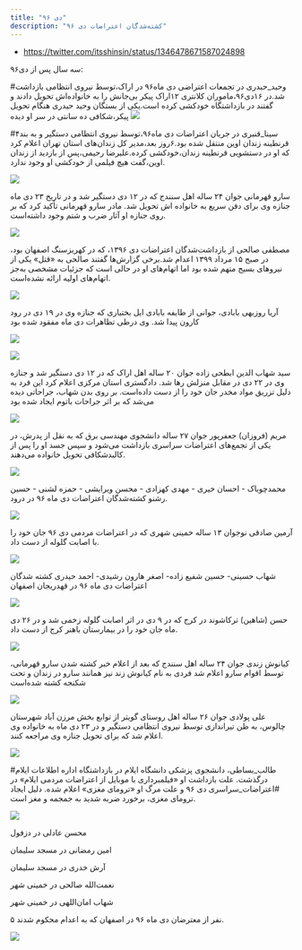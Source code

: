 ```yaml
---
title: "دی ۹۶"
description: "کشته‌شدگان اعتراضات دی ۹۶"
---
```


* https://twitter.com/itsshinsin/status/1346478671587024898

سه سال پس از دی۹۶:

#وحید_حیدری در تجمعات اعتراضی دی ماه۹۶ در اراک،توسط نیروی انتظامی بازداشت شد.در ۱۶دی۹۶،ماموران کلانتری ۱۲اراک پیکر بی‌جانش را به خانواده‌اش تحویل دادند و گفتند در بازداشتگاه خودکشی کرده است.یکی از بستگان وحید حیدری هنگام تحویل پیکر،شکافی ده سانتی در سر او دیده
![](/uploads/dey96/vahid-heydari.jpg)

#سینا_قنبری در جریان اعتراضات دی ماه۹۶،توسط نیروی انتظامی دستگیر و به بند۴ قرنطینه زندان اوین منتقل شده بود.۶روز بعد،مدیر کل زندان‌های استان تهران اعلام کرد که او در دستشویی قرنطینه زندان،خودکشی کرده‌.علیرضا رحیمی،پس از بازدید از زندان اوین،گفت هیچ فیلمی از خودکشی او وجود ندارد.

![](/uploads/dey96/sina-ghanbari.jpg)

سارو قهرمانی جوان ۲۴ ساله اهل سنندج که در ۱۲ دی دستگیر شد و در تاریخ ۲۳ دی ماه جنازه وی برای دفن سریع به خانواده اش تحویل شد. مادر سارو قهرمانی تأکید کرد که بر روی جنازه او آثار ضرب و شتم وجود داشته‌است.

![](/uploads/dey96/saroo-ghahremani.jpg)

مصطفی صالحی از بازداشت‌شدگان اعتراضات دی ۱۳۹۶، که در کهریزسنگ اصفهان بود، در صبح ۱۵ مرداد ۱۳۹۹ اعدام شد.برخی گزارش‌ها گفتند صالحی به «قتل» یکی از نیروهای بسیج متهم شده بود اما اتهام‌های او در حالی است که جزئیات مشخصی به‌جز اتهام‌های اولیه ارائه نشده‌است.

![](/uploads/dey96/mostafa-salehi.jpg)

آریا روزبهی بابادی، جوانی از طایفه بابادی ایل بختیاری که جنازه وی در ۱۹ دی در رود کارون پیدا شد. وی درطی تظاهرات دی ماه مفقود شده بود

![](/uploads/dey96/arya-roozbehi-1.jpg)

![](/uploads/dey96/arya-roozbehi-2.jpg)

سید شهاب الدین ابطحی زاده جوان ۲۰ ساله اهل اراک که در ۱۲ دی دستگیر شد و جنازه وی در ۲۲ دی در مقابل منزلش رها شد. دادگستری استان مرکزی اعلام کرد این فرد به دلیل تزریق مواد مخدر جان خود را از دست داده‌است. بر روی بدن شهاب، جراحاتی دیده می‌شد که بر اثر جراحات باتوم ایجاد شده بود

![](/uploads/dey96/shahab-abtahi.jpg)

مریم (فروزان) جعفرپور جوان ۲۷ ساله دانشجوی مهندسی برق که به نقل از پدرش، در یکی از تجمع‌های اعتراضات سراسری بازداشت می‌شود و سپس جسد او را پس از کالبدشکافی تحویل خانواده می‌دهند.

![](/uploads/dey96/maryam-jafarpour.jpg)

محمدچوباک - احسان خیری - مهدی کهزادی - محسن ویرایشی - حمزه لشنی - حسین رشنو کشته‌شدگان اعتراضات دی ماه ۹۶ در درود.

![](/uploads/dey96/dorood.jpg)

آرمین صادقی نوجوان ۱۳ ساله خمینی شهری که در اعتراضات مردمی دی ۹۶ جان خود را با اصابت گلوله از دست داد.

![](/uploads/dey96/armin-sadeghi.jpg)

شهاب حسینی- حسین شفیع زاده- اصغر هارون رشیدی- احمد حیدری کشته شدگان اعتراضات دی ماه ۹۶ در قهدریجان اصفهان

![](/uploads/dey96/ghahderijan.jpg)

حسن (شاهین) ترکاشوند در کرج که در ۹ دی در اثر اصابت گلوله زخمی شد و در ۲۶ دی ماه جان خود را در بیمارستان باهنر کرج از دست داد.

![](/uploads/dey96/hasan-torkashvand.jpg)

کیانوش زندی جوان ۲۴ ساله اهل سنندج که بعد از اعلام خبر کشته شدن سارو قهرمانی، توسط اقوام سارو اعلام شد فردی به نام کیانوش زند نیز همانند سارو در زندان و تحت شکنجه کشته شده‌است

![](/uploads/dey96/kianoosh-zandi.jpg)

علی پولادی جوان ۲۶ ساله اهل روستای گویتر از توابع بخش مرزن آباد شهرستان چالوس، به ظن تیراندازی توسط نیروی انتظامی دستگیر و در ۲۳ دی ماه به خانواده وی اعلام شد که برای تحویل جنازه وی مراجعه کنند.

![](/uploads/dey96/ali-pooladi.jpg)

#طالب_بساطی، دانشجوی پزشکی دانشگاه ایلام در بازداشتگاه اداره اطلاعات ایلام درگذشت. علت بازداشت او «فیلمبرداری با موبایل از اعتراضات مردمی ایلام» در #اعتراضات_سراسری دی ۹۶ و علت مرگ او «ترومای مغزی» اعلام شده. دلیل ایجاد ترومای مغزی، برخورد ضربه شدید به جمجمه و مغز است.

![](/uploads/dey96/taleb-basati.jpg)

محسن عادلی در دزفول

امین رمضانی در مسجد سلیمان

آرش خدری در مسجد سلیمان

نعمت‌الله صالحی در خمینی شهر

شهاب امان‌اللهی در خمینی شهر

۵ نفر از معترضان دی ماه ۹۶ در اصفهان که به اعدام محکوم شدند.

![](/uploads/dey96/isfahan.jpg)
